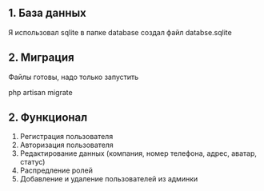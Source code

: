 ## 1. База данных
Я использовал sqlite
в папке  database создал файл databse.sqlite

## 2. Миграция

Файлы готовы, надо  только запустить

php artisan migrate

## 2. Функционал

1. Регистрация пользователя
2. Авторизация пользователя
3. Редактирование данных (компания, номер телефона, адрес, аватар, статус)
4. Распредление ролей 
5. Добавление и удаление пользователей из админки



